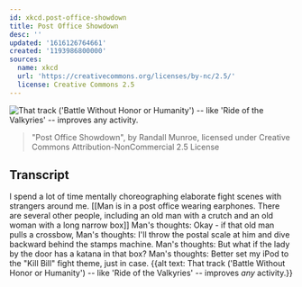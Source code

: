 ```yaml
---
id: xkcd.post-office-showdown
title: Post Office Showdown
desc: ''
updated: '1616126764661'
created: '1193986800000'
sources:
  name: xkcd
  url: 'https://creativecommons.org/licenses/by-nc/2.5/'
  license: Creative Commons 2.5
---
```

![That track ('Battle Without Honor or Humanity') -- like 'Ride of the Valkyries' -- improves *any* activity.](https://imgs.xkcd.com/comics/post_office_showdown.png)
> "Post Office Showdown", by Randall Munroe, licensed under Creative Commons Attribution-NonCommercial 2.5 License

## Transcript
I spend a lot of time mentally choreographing elaborate fight scenes with strangers around me.
[[Man is in a post office wearing earphones.  There are several other people, including an old man with a crutch and an old woman with a long narrow box]]
Man's thoughts: Okay - if that old man pulls a crossbow,
Man's thoughts: I'll throw the postal scale at him and dive backward behind the stamps machine.
Man's thoughts: But what if the lady by the door has a katana in that box?
Man's thoughts: Better set my iPod to the "Kill Bill" fight theme, just in case.
{{alt text: That track ('Battle Without Honor or Humanity') -- like 'Ride of the Valkyries' -- improves *any* activity.}}
